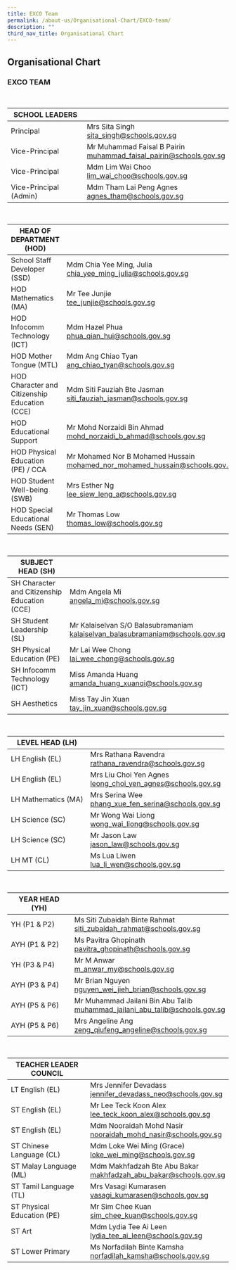 ```yaml
---
title: EXCO Team
permalink: /about-us/Organisational-Chart/EXCO-team/
description: ""
third_nav_title: Organisational Chart
---
```

## Organisational Chart

### EXCO TEAM

<br>

| SCHOOL LEADERS          |                                                                   |
|-------------------------|-------------------------------------------------------------------|
| Principal               | Mrs Sita Singh <br> sita_singh@schools.gov.sg                          |
| Vice-Principal          | Mr Muhammad Faisal B Pairin <br> muhammad_faisal_pairin@schools.gov.sg |
| Vice-Principal          | Mdm Lim Wai Choo <br> lim_wai_choo@schools.gov.sg                      |
| Vice-Principal (Admin)  | Mdm Tham Lai Peng  Agnes <br> agnes_tham@schools.gov.sg                 |

<br>

| HEAD OF DEPARTMENT (HOD)                      |                                                             |
|-----------------------------------------------|-------------------------------------------------------------|
| School Staff Developer (SSD)                  | Mdm Chia Yee Ming, Julia <br> chia_yee_ming_julia@schools.gov.sg     |
| HOD Mathematics (MA)                          | Mr Tee Junjie <br> tee_junjie@schools.gov.sg                         |
| HOD Infocomm Technology (ICT)                 | Mdm Hazel Phua <br> phua_qian_hui@schools.gov.sg                     |
| HOD Mother Tongue (MTL)                       | Mdm Ang Chiao Tyan <br>  ang_chiao_tyan@schools.gov.sg               |
| HOD Character and Citizenship Education (CCE) | Mdm Siti Fauziah Bte Jasman <br> siti_fauziah_jasman@schools.gov.sg  |
| HOD Educational Support                       | Mr Mohd Norzaidi Bin Ahmad <br> mohd_norzaidi_b_ahmad@schools.gov.sg |
| HOD Physical Education (PE) / CCA             | Mr Mohamed Nor B Mohamed Hussain <br> mohamed_nor_mohamed_hussain@schools.gov.sg        |
| HOD Student Well-being (SWB)                  | Mrs Esther Ng <br> lee_siew_leng_a@schools.gov.sg                    |
| HOD Special Educational Needs (SEN)           | Mr Thomas Low <br> thomas_low@schools.gov.sg                        |

<br>

| SUBJECT HEAD (SH)            |                                                                           |
|------------------------------|---------------------------------------------------------------------------|
| SH Character and Citizenship Education (CCE) | Mdm Angela Mi <br> angela_mi@schools.gov.sg              |
| SH Student Leadership (SL)   | Mr Kalaiselvan S/O Balasubramaniam <br> kalaiselvan_balasubramaniam@schools.gov.sg |  
| SH Physical Education (PE) | Mr Lai Wee Chong <br>    lai_wee_chong@schools.gov.sg                       |
| SH Infocomm Technology (ICT) | Miss Amanda Huang  <br>  amanda_huang_xuanqi@schools.gov.sg                       |
| SH Aesthetics | Miss Tay Jin Xuan  <br>  tay_jin_xuan@schools.gov.sg	                       |


<br>

| LEVEL HEAD (LH)     |                                                        |
|---------------------|--------------------------------------------------------|
| LH English (EL)     | Mrs Rathana Ravendra <br> rathana_ravendra@schools.gov.sg       |
| LH English (EL)     | Mrs Liu Choi Yen Agnes <br> leong_choi_yen_agnes@schools.gov.sg |
| LH Mathematics (MA) | Mrs Serina Wee <br> phang_xue_fen_serina@schools.gov.sg           |
| LH Science (SC)     | Mr Wong Wai Liong <br> wong_wai_liong@schools.gov.sg            |
| LH Science (SC)     | Mr Jason Law  <br> jason_law@schools.gov.sg            | 
| LH MT (CL)     | Ms Lua Liwen  <br> lua_li_wen@schools.gov.sg            |

<br>

| YEAR HEAD (YH) |                                                                         |
|----------------|-------------------------------------------------------------------------|
| YH (P1 &amp; P2)   | Ms Siti Zubaidah Binte Rahmat <br> siti_zubaidah_rahmat@schools.gov.sg           | 
| AYH (P1 &amp; P2)   | Ms Pavitra Ghopinath <br> pavitra_ghopinath@schools.gov.sg                                        |
| YH (P3 &amp; P4)   | Mr M Anwar <br> m_anwar_my@schools.gov.sg                                       |
| AYH (P3 &amp; P4)  | Mr Brian Nguyen <br> nguyen_wei_jieh_brian@schools.gov.sg                      |
| AYH (P5 &amp; P6)  | Mr Muhammad Jailani Bin Abu Talib <br> muhammad_jailani_abu_talib@schools.gov.sg |
| AYH (P5 &amp; P6)  | Mrs Angeline Ang <br> zeng_qiufeng_angeline@schools.gov.sg                       |

<br>

| TEACHER LEADER COUNCIL      |                                                         |
|-----------------------------|---------------------------------------------------------|
| LT English (EL)             | Mrs Jennifer Devadass <br> jennifer_devadass_neo@schools.gov.sg  |
| ST English (EL)             | Mr Lee Teck Koon Alex <br> lee_teck_koon_alex@schools.gov.sg     | 
| ST English (EL)             | Mdm Nooraidah Mohd Nasir <br> nooraidah_mohd_nasir@schools.gov.sg    | 
| ST Chinese Language (CL)             | Mdm Loke Wei Ming (Grace) <br> loke_wei_ming@schools.gov.sg     | 
| ST Malay Language (ML)             | Mdm Makhfadzah Bte Abu Bakar <br> makhfadzah_abu_bakar@schools.gov.sg     |
| ST Tamil Language (TL)      | Mrs Vasagi Kumarasen <br>  vasagi_kumarasen@schools.gov.sg       |
| ST Physical Education (PE)  | Mr Sim Chee Kuan <br> sim_chee_kuan@schools.gov.sg               | 
| ST Art       | Mdm Lydia Tee Ai Leen <br>  lydia_tee_ai_leen@schools.gov.sg     |
| ST Lower Primary            | Ms Norfadilah Binte Kamsha <br> norfadilah_kamsha@schools.gov.sg